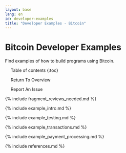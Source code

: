 ```yaml
---
layout: base
lang: en
id: developer-examples
title: "Developer Examples - Bitcoin"
---
```


# Bitcoin Developer Examples

<p class="summary">Find examples of how to build programs using Bitcoin.</p>

<div markdown="1" id="toc" class="toc"><div markdown="1">

* Table of contents
{:toc}

<ul class="goback"><li><a href="/en/developer-documentation">Return To Overview</a></li></ul>
<ul class="reportissue"><li><a href="https://github.com/bitcoin/bitcoin.org/issues/new" onmouseover="updateIssue(event);">Report An Issue</a></li></ul>

</div></div>
<div markdown="1" class="toccontent">

{% include fragment_reviews_needed.md %}

{% include example_intro.md %}

{% include example_testing.md %}

{% include example_transactions.md %}

{% include example_payment_processing.md %}

{% include references.md %}

</div>

<script>updateToc();</script>
<script>addAnchorLinks();</script>

